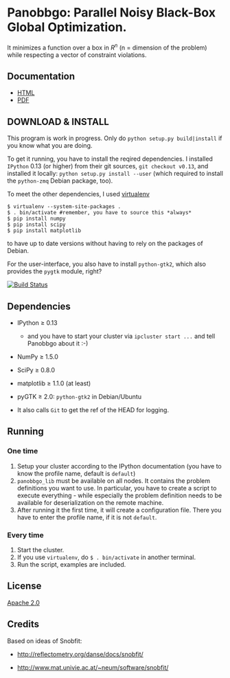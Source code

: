 # Panobbgo: Parallel Noisy Black-Box Global Optimization.

It minimizes a function over a box in $R^n$ (n = dimension of the problem)
while respecting a vector of constraint violations.

## Documentation

* [HTML](http://haraldschilly.github.com/panobbgo/html/)
* [PDF](http://haraldschilly.github.com/panobbgo/pdf/panobbgo.pdf)

## DOWNLOAD & INSTALL

This program is work in progress. Only do `python setup.py build|install` if you know what you are doing.

To get it running, you have to install the reqired dependencies.
I installed `IPython` 0.13 (or higher) from their git sources,
`git checkout v0.13`, and installed it locally: `python setup.py install --user`
(which required to install the `python-zmq` Debian package, too).

To meet the other dependencies, I used [virtualenv](http://www.virtualenv.org/en/latest/)

    $ virtualenv --system-site-packages .
    $ . bin/activate #remember, you have to source this *always*
    $ pip install numpy
    $ pip install scipy
    $ pip install matplotlib

to have up to date versions without having to rely on the packages of Debian.

For the user-interface, you also have to install `python-gtk2`, which
also provides the `pygtk` module, right?

[![Build Status](https://secure.travis-ci.org/haraldschilly/panobbgo.png?branch=master)](https://travis-ci.org/haraldschilly/panobbgo)

## Dependencies

* IPython &ge; 0.13

  * and you have to start your cluster via `ipcluster start ...` and tell Panobbgo 
    about it :-)

* NumPy &ge; 1.5.0

* SciPy &ge; 0.8.0

* matplotlib &ge; 1.1.0 (at least)

* pyGTK &ge; 2.0: `python-gtk2` in Debian/Ubuntu

* It also calls `Git` to get the ref of the HEAD for logging.

## Running

### One time

1. Setup your cluster according to the IPython documentation (you have to 
   know the profile name, default is `default`)
1. `panobbgo_lib` must be available on all nodes.
   It contains the problem definitions you want to use.
   In particular, you have to create a script to execute everything -
   while especially the problem definition needs to be available for deserialization
   on the remote machine.
1. After running it the first time, it will create a configuration file.
   There you have to enter the profile name, if it is not `default`.

### Every time

1. Start the cluster.
1. If you use `virtualenv`, do `$ . bin/activate` in another terminal.
1. Run the script, examples are included.

## License

<a href="http://www.apache.org/licenses/LICENSE-2.0">Apache 2.0</a>

## Credits

Based on ideas of Snobfit:

* http://reflectometry.org/danse/docs/snobfit/

* http://www.mat.univie.ac.at/~neum/software/snobfit/

